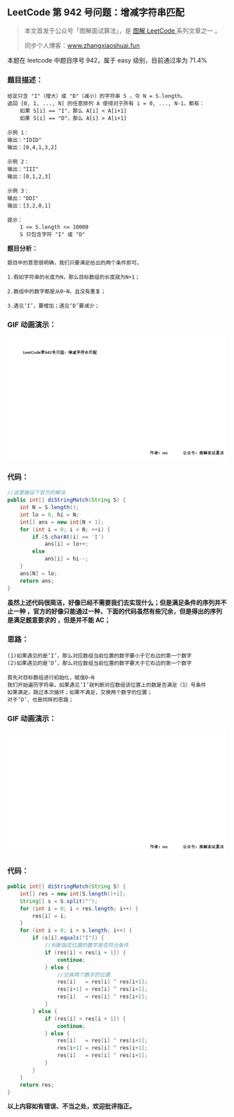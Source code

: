 ## LeetCode 第 942 号问题：增减字符串匹配

> 本文首发于公众号「图解面试算法」，是
> [图解 LeetCode ](https://github.com/MisterBooo/LeetCodeAnimation) 系列文章之一
> 。
>
> 同步个人博客：www.zhangxiaoshuai.fun

本题在 leetcode 中题目序号 942，属于 easy 级别，目前通过率为 71.4%

### 题目描述：

```
给定只含 "I"（增大）或 "D"（减小）的字符串 S ，令 N = S.length。
返回 [0, 1, ..., N] 的任意排列 A 使得对于所有 i = 0, ..., N-1，都有：
    如果 S[i] == "I"，那么 A[i] < A[i+1]
    如果 S[i] == "D"，那么 A[i] > A[i+1]

示例 1：
输出："IDID"
输出：[0,4,1,3,2]

示例 2：
输出："III"
输出：[0,1,2,3]

示例 3：
输出："DDI"
输出：[3,2,0,1]

提示：
    1 <= S.length <= 10000
    S 只包含字符 "I" 或 "D"
```

**题目分析：**

```
题目中的意思很明确，我们只要满足给出的两个条件即可。

1.假如字符串的长度为N，那么目标数组的长度就为N+1；

2.数组中的数字都是从0~N，且没有重复；

3.遇见‘I’，要增加；遇见‘D’要减少；
```

### GIF 动画演示：

![](../Animation/0942-di-String-Match01.gif)

### 代码：

```java
//这里搬运下官方的解法
public int[] diStringMatch(String S) {
    int N = S.length();
    int lo = 0, hi = N;
    int[] ans = new int[N + 1];
    for (int i = 0; i < N; ++i) {
        if (S.charAt(i) == 'I')
            ans[i] = lo++;
        else
            ans[i] = hi--;
    }
    ans[N] = lo;
    return ans;
}
```

**虽然上述代码很简洁，好像已经不需要我们去实现什么；但是满足条件的序列并不止一种
，官方的好像只能通过一种，下面的代码虽然有些冗余，但是得出的序列是满足题意要求的
，但是并不能 AC；**

### 思路：

```
(1)如果遇见的是‘I’，那么对应数组当前位置的数字要小于它右边的第一个数字
(2)如果遇见的是‘D’，那么对应数组当前位置的数字要大于它右边的第一个数字

首先对目标数组进行初始化，赋值0~N
我们开始遍历字符串，如果遇见‘I’就判断对应数组该位置上的数是否满足（1）号条件
如果满足，跳过本次循环；如果不满足，交换两个数字的位置；
对于‘D’，也是同样的思路；
```

### GIF 动画演示：

![](../Animation/0942-di-String-Match02.gif)

### 代码：

```java
public int[] diStringMatch(String S) {
    int[] res = new int[S.length()+1];
    String[] s = S.split("");
    for (int i = 0; i < res.length; i++) {
        res[i] = i;
    }
    for (int i = 0; i < s.length; i++) {
        if (s[i].equals("I")) {
            //判断指定位置的数字是否符合条件
            if (res[i] < res[i + 1]) {
                continue;
            } else {
                //交换两个数字的位置
                res[i]   = res[i] ^ res[i+1];
                res[i+1] = res[i] ^ res[i+1];
                res[i]   = res[i] ^ res[i+1];
            }
        } else {
            if (res[i] > res[i + 1]) {
                continue;
            } else {
                res[i]   = res[i] ^ res[i+1];
                res[i+1] = res[i] ^ res[i+1];
                res[i]   = res[i] ^ res[i+1];
            }
        }
    }
    return res;
}
```

**以上内容如有错误、不当之处，欢迎批评指正。**
